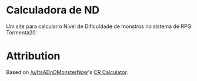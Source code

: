 # Calculadora de ND
Um site para calcular o Nível de Dificuldade de monstros no sistema de RPG Tormenta20.

# Attribution
Based on [/u/ItsADnDMonsterNow](https://www.reddit.com/user/ItsADnDMonsterNow)'s [CR Calculator](https://iadndmn.neocities.org/CRcalc.html).
